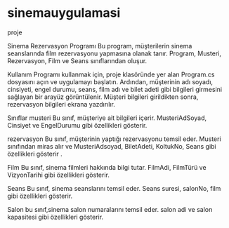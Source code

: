 # sinemauygulamasi
proje

Sinema Rezervasyon Programı
Bu program, müşterilerin sinema seanslarında film rezervasyonu yapmasına olanak tanır. Program, Musteri, Rezervasyon, Film ve Seans sınıflarından oluşur.

Kullanım
Programı kullanmak için, proje klasöründe yer alan Program.cs dosyasını açın ve uygulamayı başlatın. Ardından, müşterinin adı soyadı, cinsiyeti, engel durumu, seans, film adı ve bilet adeti gibi bilgileri girmesini sağlayan bir arayüz görüntülenir. Müşteri bilgileri girildikten sonra, rezervasyon bilgileri ekrana yazdırılır.

Sınıflar
musteri
Bu sınıf, müşteriye ait bilgileri içerir. MusteriAdSoyad, Cinsiyet ve EngelDurumu gibi özellikleri gösterir.


rezervasyon
Bu sınıf, müşterinin yaptığı rezervasyonu temsil eder. Musteri sınıfından miras alır ve MusteriAdsoyad, BiletAdeti, KoltukNo, Seans gibi özellikleri gösterir .

Film
Bu sınıf, sinema filmleri hakkında bilgi tutar. FilmAdi, FilmTürü ve VizyonTarihi gibi özellikleri gösterir.

Seans
Bu sınıf, sinema seanslarını temsil eder. Seans suresi, salonNo, film gibi özellikleri gösterir.


Salon
bu sınıf,sinema salon numaralarını temsil eder. salon adi ve salon kapasitesi gibi özellikleri gösterir.

